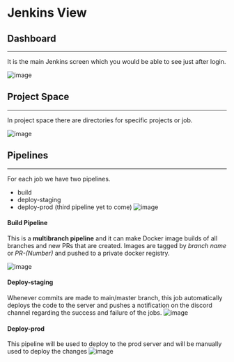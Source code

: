 # Jenkins View

## Dashboard
---
It is the main Jenkins screen which you would be able to see just after login. 

![image](https://user-images.githubusercontent.com/79367883/222869591-78f431ed-f69c-4fc0-87bb-877abb4dbbe0.png)

## Project Space
---
In project space there are directories for specific projects or job.

![image](https://user-images.githubusercontent.com/79367883/222869626-73a24e17-62c8-4ab4-a2bf-de08e804fa38.png)

## Pipelines
---
For each job we have two pipelines.
- build
- deploy-staging
- deploy-prod (third pipeline yet to come)
![image](https://user-images.githubusercontent.com/79367883/222869689-285557b2-cb88-491b-8e66-2828d29fb8a4.png)

#### Build Pipeline
This is a **multibranch pipeline** and it can make Docker image builds of all branches and new PRs that are created. Images are tagged by *branch name* or *PR-(Number)* and pushed to a private docker registry.

![image](https://user-images.githubusercontent.com/79367883/222869924-9e602ead-cefd-43b8-861e-9d309b779233.png)

#### Deploy-staging

Whenever commits are made to main/master branch, this job automatically deploys the code to the server and pushes a notification on the discord channel regarding the success and failure of the jobs. 
![image](https://user-images.githubusercontent.com/79367883/222870231-34fa2fc2-7cc5-4162-bf6c-60c662073bc9.png)

#### Deploy-prod
This pipeline will be used to deploy to the prod server and will be manually used to deploy the changes
![image](https://user-images.githubusercontent.com/79367883/222870334-3308af3d-b1c8-40b1-a926-34d25ba40e16.png)

